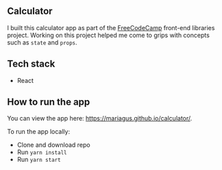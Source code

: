 ## Calculator

I built this calculator app as part of the [FreeCodeCamp](https://www.freecodecamp.org/learn/front-end-libraries/front-end-libraries-projects/build-a-javascript-calculator) front-end libraries project. Working on this project helped me come to grips with concepts such as `state` and `props`.

## Tech stack

- React

## How to run the app

You can view the app here: https://mariagus.github.io/calculator/.

To run the app locally:

- Clone and download repo
- Run `yarn install`
- Run `yarn start`
